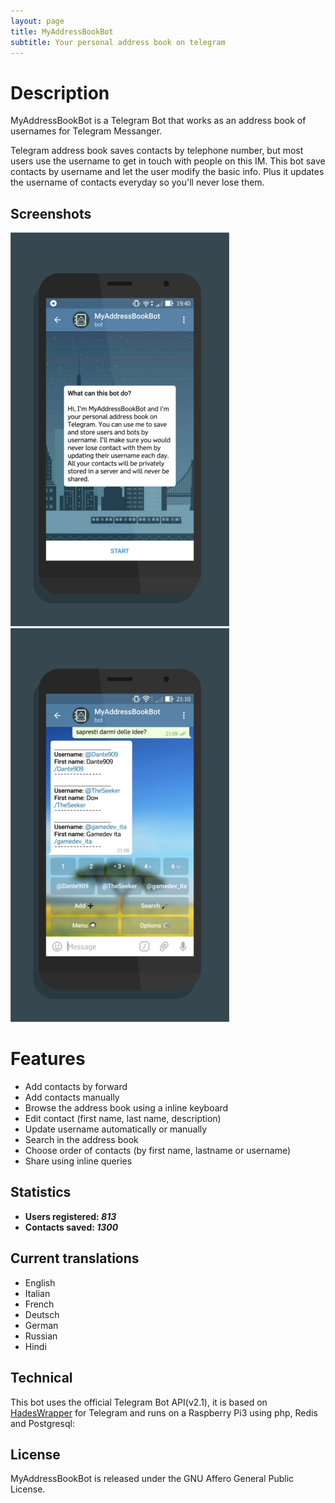 ```yaml
---
layout: page
title: MyAddressBookBot
subtitle: Your personal address book on telegram
---
```


# Description
MyAddressBookBot is a Telegram Bot that works as an address book of usernames for Telegram Messanger.

Telegram address book saves contacts by telephone number, but most users use the username to get in touch with people on this IM. This bot save contacts by username and let the user modify the basic info. Plus it updates the username of contacts everyday so you'll never lose them.

## Screenshots
[![screenshot_menu](screenshot_menu.png)]()
[![screenshot_list](screenshot_list.png)]()

# Features
- Add contacts by forward
- Add contacts manually
- Browse the address book using a inline keyboard
- Edit contact (first name, last name, description)
- Update username automatically or manually
- Search in the address book
- Choose order of contacts (by first name, lastname or username)
- Share using inline queries

## Statistics
- <b>Users registered: <i>813</i></b>
- <b>Contacts saved: <i>1300</i></b> 

## Current translations
- English
- Italian
- French
- Deutsch
- German
- Russian
- Hindi

## Technical
This bot uses the official Telegram Bot API(v2.1), it is based on [HadesWrapper](https://gitlab.com/WiseDragonStd/HadesWrapper) for Telegram and runs on a Raspberry Pi3 using php, Redis and Postgresql:

## License
MyAddressBookBot is released under the GNU Affero General Public License.

